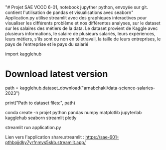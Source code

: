 "# Projet SAE VCOD 6-01, notebook jupyther python, envoyée sur git. contient l'utilisation de pandas et visualisations avec seaborn" 
Application.py utilise streamlit avec des graphiques interactives pour visualiser les différents problème et nos différentes analyses, sur le dataset sur les salaires des métiers de la data.
Le dataset provient de Kaggle avec plusieurs informations, le salaire de plusieurs salariés, leurs expériences, leurs métiers, s'ils sont ou non en télétravail, la taille de leurs entreprises, le pays de l'entreprise et le pays du salarié


import kagglehub

# Download latest version
path = kagglehub.dataset_download("arnabchaki/data-science-salaries-2023")

print("Path to dataset files:", path)

conda create -n projet python pandas numpy matplotlib jupyterlab kagglehub seaborn streamlit plotly

streamlit run application.py

Lien vers l'application share.streamlit : https://sae-601-pthbojjdky7yrfnmvs5skb.streamlit.app/
